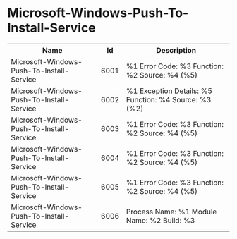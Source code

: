 # Microsoft-Windows-Push-To-Install-Service

<table>
<colgroup><col/><col/><col/></colgroup>
<tr><th>Name</th><th>Id</th><th>Description</th></tr>
<tr><td>Microsoft-Windows-Push-To-Install-Service</td><td>6001</td><td>%1
Error Code: %3
Function: %2
Source: %4 (%5)</td></tr>
<tr><td>Microsoft-Windows-Push-To-Install-Service</td><td>6002</td><td>%1
Exception Details: %5
Function: %4
Source: %3 (%2)</td></tr>
<tr><td>Microsoft-Windows-Push-To-Install-Service</td><td>6003</td><td>%1
Error Code: %3
Function: %2
Source: %4 (%5)</td></tr>
<tr><td>Microsoft-Windows-Push-To-Install-Service</td><td>6004</td><td>%1
Error Code: %3
Function: %2
Source: %4 (%5)</td></tr>
<tr><td>Microsoft-Windows-Push-To-Install-Service</td><td>6005</td><td>%1
Error Code: %3
Function: %2
Source: %4 (%5)</td></tr>
<tr><td>Microsoft-Windows-Push-To-Install-Service</td><td>6006</td><td>Process Name: %1
Module Name: %2
Build: %3
</td></tr>
</table>
